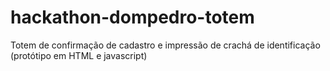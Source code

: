 # hackathon-dompedro-totem
Totem de confirmação de cadastro e impressão de crachá de identificação (protótipo em HTML e javascript)
